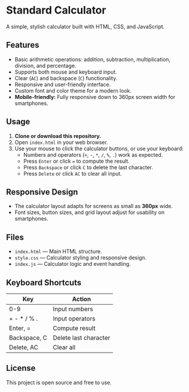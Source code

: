 # Standard Calculator

A simple, stylish calculator built with HTML, CSS, and JavaScript.

## Features

- Basic arithmetic operations: addition, subtraction, multiplication, division, and percentage.
- Supports both mouse and keyboard input.
- Clear (`AC`) and backspace (`C`) functionality.
- Responsive and user-friendly interface.
- Custom font and color theme for a modern look.
- **Mobile-friendly:** Fully responsive down to 360px screen width for smartphones.

## Usage

1. **Clone or download this repository.**
2. Open `index.html` in your web browser.
3. Use your mouse to click the calculator buttons, or use your keyboard:
    - Numbers and operators (`+`, `-`, `*`, `/`, `%`, `.`) work as expected.
    - Press `Enter` or click `=` to compute the result.
    - Press `Backspace` or click `C` to delete the last character.
    - Press `Delete` or click `AC` to clear all input.

## Responsive Design

- The calculator layout adapts for screens as small as **360px** wide.
- Font sizes, button sizes, and grid layout adjust for usability on smartphones.

## Files

- `index.html` — Main HTML structure.
- `style.css` — Calculator styling and responsive design.
- `index.js` — Calculator logic and event handling.

## Keyboard Shortcuts

| Key         | Action                |
|-------------|----------------------|
| 0-9         | Input numbers        |
| + - * / % . | Input operators      |
| Enter, =    | Compute result       |
| Backspace, C| Delete last character|
| Delete, AC  | Clear all            |

## License

This project is open source and free to use.
